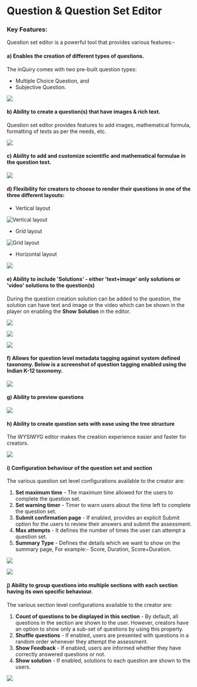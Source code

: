 # Question & Question Set Editor

### Key Features:

Question set editor is a powerful tool that provides various features:-

#### a) Enables the creation of different types of questions.

The inQuiry comes with two pre-built question types:

* Multiple Choice Question, and
* Subjective Question.

![](<../../../.gitbook/assets/image (19).png>)

#### b) Ability to create a question(s) that have images & rich text.

Question set editor provides features to add images, mathematical formula, formatting of texts as per the needs, etc.

![](<../../../.gitbook/assets/image (12).png>)

#### c) Ability to add and customize scientific and mathematical formulae in the question text.

![](<../../../.gitbook/assets/image (11).png>)

#### d) Flexibility for creators to choose to render their questions in one of the three different layouts:&#x20;

* &#x20;Vertical layout

![Vertical layout](<../../../.gitbook/assets/image (20).png>)

* Grid layout

![Grid layout](<../../../.gitbook/assets/image (8).png>)

* &#x20;Horizontal layout

![](<../../../.gitbook/assets/image (18).png>)

#### e) Ability to include 'Solutions' - either 'text+image' only solutions or 'video' solutions to the question(s)

During the question creation solution can be added to the question, the solution can have text and image or the video which can be shown in the player on enabling the **Show Solution** in the editor.

![](<../../../.gitbook/assets/image (7).png>)

![](../../../.gitbook/assets/Mcq-text-solution.png)

![](../../../.gitbook/assets/Mcq-video-solution.png)

#### f) Allows for question level metadata tagging against system defined taxonomy. Below is a screenshot of question tagging enabled using the Indian K-12 taxonomy.

![](../../../.gitbook/assets/question-metadata.png)

#### g) Ability to preview questions

![](../../../.gitbook/assets/question-preview.png)

#### h) Ability to create question sets with ease using the tree structure

The WYSIWYG editor makes the creation experience easier and faster for creators.

![](../../../.gitbook/assets/Questionset.png)

#### i) Configuration behaviour of the question set and section

The various question set level configurations available to the creator are:

1. **Set maximum time** - The maximum time allowed for the users to complete the question set.
2. **Set warning timer** - Timer to warn users about the time left to complete the question set.&#x20;
3. **Submit confirmation page** - If enabled, provides an explicit Submit option for the users to review their answers and submit the assessment.&#x20;
4. **Max attempts** - It defines the number of times the user can attempt a question set.
5. **Summary Type** - Defines the details which we want to show on the summary page, For example:- Score, Duration, Score+Duration.&#x20;

![](../../../.gitbook/assets/Questionset-configs.png)

![](../../../.gitbook/assets/questionset-preview.png)

#### j) Ability to group questions into multiple sections with each section having its own specific behaviour.

The various section level configurations available to the creator are:

1. **Count of questions to be displayed in this section** - By default, all questions in the section are shown to the user. However, creators have an option to show only a sub-set of questions by using this property.
2. **Shuffle questions** - If enabled, users are presented with questions in a random order whenever they attempt the assessment.
3. **Show Feedback** - If enabled, users are informed whether they have correctly answered questions or not.&#x20;
4. **Show solution** - If enabled, solutions to each question are shown to the users.

![](../../../.gitbook/assets/section-config.png)



